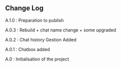 ## Change Log

A.1.0 : Preparation to publish

A.0.3 : Rebuild + chat name change + some upgraded

A.0.2 : Chat history Gestion Added

A.0.1 : Chatbox added

A.0 : Initialisation of the project
